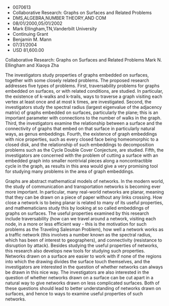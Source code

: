 
* 0070613
* Collaborative Research: Graphs on Surfaces and Related Problems
* DMS,ALGEBRA,NUMBER THEORY,AND COM
* 08/01/2000,05/01/2002
* Mark Ellingham,TN,Vanderbilt University
* Continuing Grant
* Benjamin M. Mann
* 07/31/2004
* USD 81,600.00

Collaborative Research: Graphs on Surfaces and Related Problems Mark N.
Ellingham and Xiaoya Zha

The investigators study properties of graphs embedded on surfaces, together
with some closely related problems. The proposed research addresses five types
of problems. First, traversability problems for graphs embedded on surfaces, or
with related conditions, are studied. In particular, the existence of k-walks
and k-trails, ways to traverse a graph visiting each vertex at least once and at
most k times, are investigated. Second, the investigators study the spectral
radius (largest eigenvalue of the adjacency matrix) of graphs embedded on
surfaces, particularly the plane; this is an important parameter with
connections to the number of walks in the graph. Third, the investigators
examine the relationship between a surface and the connectivity of graphs that
embed on that surface in particularly natural ways, as genus embeddings. Fourth,
the existence of graph embeddings with nice properties, such as every closed
face being homeomorphic to a closed disk, and the relationship of such
embeddings to decomposition problems such as the Cycle Double Cover Conjecture,
are studied. Fifth, the investigators are concerned with the problem of cutting
a surface with an embedded graph into smaller nontrivial pieces along a
noncontractible cycle in the graph, as results in this area would give a very
promising tool for studying many problems in the area of graph embeddings.

Graphs are abstract mathematical models of networks. In the modern world, the
study of communication and transportation networks is becoming ever more
important. In particular, many real-world networks are planar, meaning that they
can be drawn on a piece of paper without any links crossing. How close a network
is to being planar is related to many of its useful properties, and
mathematicians study this by looking at so called embeddings of graphs on
surfaces. The useful properties examined by this research include traversability
(how can we travel around a network, visiting each node, in a more or less
efficient way - this is the motivation for such problems as the Traveling
Salesman Problem), how well a network works as a traffic network (this involves
a number known as the spectral radius, which has been of interest to
geographers), and connectivity (resistance to disruption by attack). Besides
studying the useful properties of networks, this research also develops new
tools for studying such properties. Networks drawn on a surface are easier to
work with if none of the regions into which the drawing divides the surface
touch themselves, and the investigators are interested in the question of
whether networks can always be drawn in this nice way. The investigators are
also interested in the question of whether networks drawn on a surface can be
cut apart in a natural way to give networks drawn on less complicated surfaces.
Both of these questions should lead to better understanding of networks drawn on
surfaces, and hence to ways to examine useful properties of such networks.
